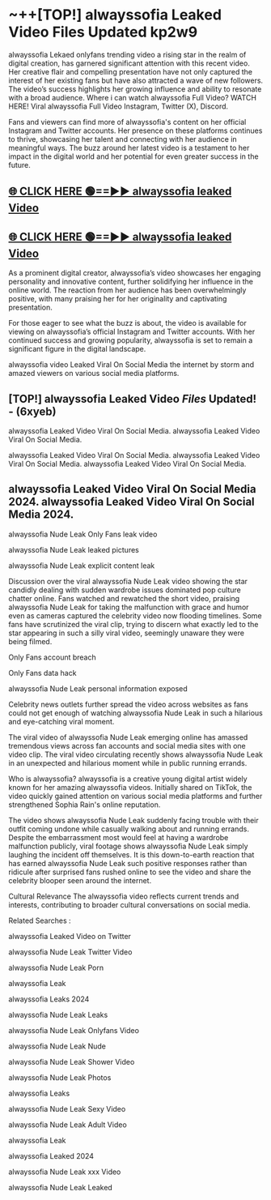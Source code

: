# ~++[TOP!] alwayssofia Leaked Video Files Updated kp2w9

 alwayssofia Lekaed onlyfans trending video a rising star in the realm of digital creation, has garnered significant attention with this recent video. Her creative flair and compelling presentation have not only captured the interest of her existing fans but have also attracted a wave of new followers. The video’s success highlights her growing influence and ability to resonate with a broad audience.
Where i can watch  alwayssofia Full Video? WATCH HERE! Viral  alwayssofia Full Video Instagram, Twitter (X), Discord.


Fans and viewers can find more of  alwayssofia's content on her official Instagram and Twitter accounts. Her presence on these platforms continues to thrive, showcasing her talent and connecting with her audience in meaningful ways. The buzz around her latest video is a testament to her impact in the digital world and her potential for even greater success in the future.


## [🌐 CLICK HERE 🟢==►►  alwayssofia leaked Video ](https://onlyclips.site?title=alwayssofia&ref=git)

## [🌐 CLICK HERE 🟢==►►  alwayssofia leaked Video ](https://onlyclips.site?title=alwayssofia&ref=git)


As a prominent digital creator,  alwayssofia’s video showcases her engaging personality and innovative content, further solidifying her influence in the online world. The reaction from her audience has been overwhelmingly positive, with many praising her for her originality and captivating presentation.

For those eager to see what the buzz is about, the video is available for viewing on  alwayssofia’s official Instagram and Twitter accounts. With her continued success and growing popularity,  alwayssofia is set to remain a significant figure in the digital landscape.


  alwayssofia video Leaked Viral On Social Media the internet by storm and amazed viewers on various social media platforms.


## [TOP!]  alwayssofia Leaked Video *Files* Updated! - (6xyeb) 

 alwayssofia Leaked Video Viral On Social Media. alwayssofia Leaked Video Viral On Social Media.

 alwayssofia Leaked Video Viral On Social Media. alwayssofia Leaked Video Viral On Social Media. alwayssofia Leaked Video Viral On Social Media.


##  alwayssofia Leaked Video Viral On Social Media 2024. alwayssofia Leaked Video Viral On Social Media 2024.
 alwayssofia Nude Leak Only Fans leak video

 alwayssofia Nude Leak leaked pictures

 alwayssofia Nude Leak explicit content leak

Discussion over the viral  alwayssofia Nude Leak video showing the star candidly dealing with sudden wardrobe issues dominated pop culture chatter online. Fans watched and rewatched the short video, praising  alwayssofia Nude Leak for taking the malfunction with grace and humor even as cameras captured the celebrity video now flooding timelines. Some fans have scrutinized the viral clip, trying to discern what exactly led to the star appearing in such a silly viral video, seemingly unaware they were being filmed.


Only Fans account breach

Only Fans data hack

 alwayssofia Nude Leak personal information exposed

Celebrity news outlets further spread the video across websites as fans could not get enough of watching  alwayssofia Nude Leak in such a hilarious and eye-catching viral moment.


The viral video of  alwayssofia Nude Leak emerging online has amassed tremendous views across fan accounts and social media sites with one video clip. The viral video circulating recently shows  alwayssofia Nude Leak in an unexpected and hilarious moment while in public running errands.


Who is  alwayssofia?  alwayssofia is a creative young digital artist widely known for her amazing  alwayssofia videos. Initially shared on TikTok, the video quickly gained attention on various social media platforms and further strengthened Sophia Rain's online reputation.

The video shows  alwayssofia Nude Leak suddenly facing trouble with their outfit coming undone while casually walking about and running errands. Despite the embarrassment most would feel at having a wardrobe malfunction publicly, viral footage shows  alwayssofia Nude Leak simply laughing the incident off themselves. It is this down-to-earth reaction that has earned  alwayssofia Nude Leak such positive responses rather than ridicule after surprised fans rushed online to see the video and share the celebrity blooper seen around the internet.

Cultural Relevance The  alwayssofia video reflects current trends and interests, contributing to broader cultural conversations on social media.

Related Searches :

 alwayssofia Leaked Video on Twitter

 alwayssofia Nude Leak Twitter Video

 alwayssofia Nude Leak Porn

 alwayssofia Leak 

 alwayssofia Leaks 2024

 alwayssofia Nude Leak Leaks

 alwayssofia Nude Leak Onlyfans Video

 alwayssofia Nude Leak Nude

 alwayssofia Nude Leak Shower Video

 alwayssofia Nude Leak Photos

 alwayssofia Leaks

 alwayssofia Nude Leak Sexy Video

 alwayssofia Nude Leak Adult Video

 alwayssofia Leak

 alwayssofia Leaked 2024

 alwayssofia Nude Leak xxx Video

 alwayssofia Nude Leak Leaked